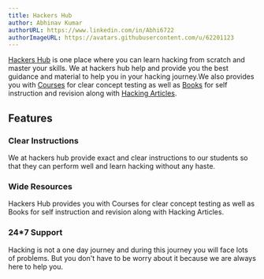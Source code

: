 ```yaml
---
title: Hackers Hub
author: Abhinav Kumar
authorURL: https://www.linkedin.com/in/Abhi6722
authorImageURL: https://avatars.githubusercontent.com/u/62201123
---
```


[Hackers Hub](https://hackers-hub.vercel.app) is one place where you can learn hacking from scratch and master your skills. We at hackers hub help and provide you the best guidance and material to help you in your hacking journey.We also provides you with [Courses](https://hackers-hub.com/courses) for clear concept testing as well as [Books](https://hackers-hub.com/shop/) for self instruction and revision along with [Hacking Articles](https://hackers-hub.com/blog).

## Features
### Clear Instructions
We at hackers hub provide exact and clear instructions to our students so that they can perform well and learn hacking without any haste.

### Wide Resources
Hackers Hub provides you with Courses for clear concept testing as well as Books for self instruction and revision along with Hacking Articles.

### 24*7 Support
Hacking is not a one day journey and during this journey you will face lots of problems. But you don't have to be worry about it because we are always here to help you.

